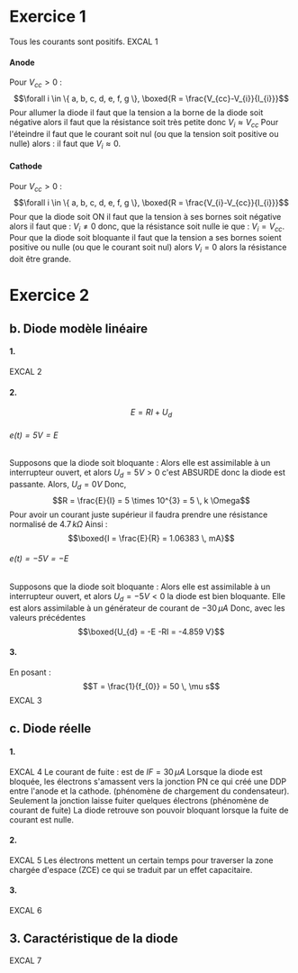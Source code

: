 # Exercice 1
Tous les courants sont positifs. 
EXCAL 1
#### Anode
Pour $V_{cc} >0$ :
$$\forall i \in \{ a, b, c, d, e, f, g \}, \boxed{R = \frac{V_{cc}-V_{i}}{I_{i}}}$$
Pour allumer la diode il faut que la tension a la borne de la diode soit négative alors il faut que la résistance soit très petite donc $V_{i} \approx V_{cc}$
Pour l'éteindre il faut que le courant soit nul (ou que la tension soit positive ou nulle) alors : il faut que $V_{i} \approx 0$.  

#### Cathode
Pour $V_{cc} >0$ :
$$\forall i \in \{ a, b, c, d, e, f, g \}, \boxed{R = \frac{V_{i}-V_{cc}}{I_{i}}}$$
Pour que la diode soit ON il faut que la tension à ses bornes soit négative alors il faut que : $V_{i} \neq 0$ donc, que la résistance soit nulle ie que : $V_{i} = V_{cc}$. 
Pour que la diode soit bloquante il faut que la tension a ses bornes soient positive ou nulle (ou que le courant soit nul) alors $V_{i} = 0$ alors la résistance doit être grande. 

# Exercice 2
## b. Diode modèle linéaire
#### 1.
EXCAL 2

#### 2.
$$E = RI + U_{d}$$
###### $e(t) = 5V = E$
Supposons que la diode soit bloquante : 
Alors elle est assimilable à un interrupteur ouvert, et alors $U_{d} = 5V > 0$ c'est ABSURDE donc la diode est passante. 
Alors, $U_{d} = 0V$
Donc, 
$$R = \frac{E}{I} =  5 \times 10^{3} = 5 \, k \Omega$$
Pour avoir un courant juste supérieur il faudra prendre une résistance normalisé de $4.7 \, k\Omega$
Ainsi : 
$$\boxed{I = \frac{E}{R} = 1.06383 \, mA}$$
###### $e(t) = -5V = -E$
Supposons que la diode soit bloquante : 
Alors elle est assimilable à un interrupteur ouvert, et alors $U_{d} = -5V < 0$ la diode est bien bloquante. 
Elle est alors assimilable à un générateur de courant de $-30 \, \mu A$
Donc, avec les valeurs précédentes
$$\boxed{U_{d} = -E -RI = -4.859 V}$$
#### 3.
En posant : 
$$T = \frac{1}{f_{0}} = 50 \, \mu s$$
EXCAL 3

## c. Diode réelle
#### 1.
EXCAL 4
Le courant de fuite : est de $IF = 30 \, \mu A$
Lorsque la diode est bloquée, les électrons s'amassent vers la jonction PN ce qui créé une DDP entre l'anode et la cathode. (phénomène de chargement du condensateur). Seulement la jonction laisse fuiter quelques électrons (phénomène de courant de fuite)
La diode retrouve son pouvoir bloquant lorsque la fuite de courant est nulle.


#### 2.
EXCAL 5
Les électrons mettent un certain temps pour traverser la zone chargée d'espace (ZCE) ce qui se traduit par un effet capacitaire. 

#### 3.
EXCAL 6

## 3. Caractéristique de la diode
EXCAL 7
